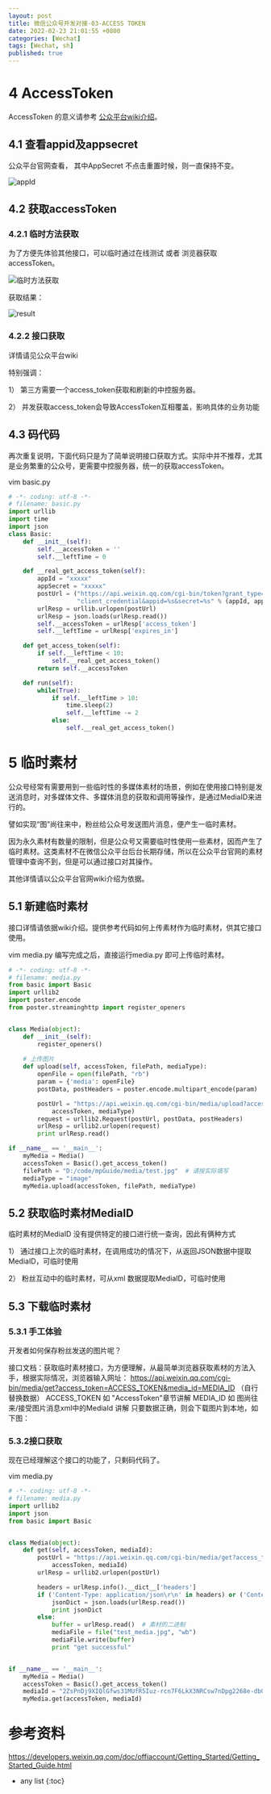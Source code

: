 ```yaml
---
layout: post
title: 微信公众号开发对接-03-ACCESS TOKEN
date: 2022-02-23 21:01:55 +0800 
categories: [Wechat]
tags: [Wechat, sh]
published: true
---
```


# 4 AccessToken

AccessToken 的意义请参考 [公众平台wiki介绍](https://developers.weixin.qq.com/doc/offiaccount/Basic_Information/Get_access_token.html)。

## 4.1 查看appid及appsecret

公众平台官网查看， 其中AppSecret 不点击重置时候，则一直保持不变。

![appId](https://mmbiz.qpic.cn/mmbiz_png/PiajxSqBRaEIQxibpLbyuSK9XkjDgZoL0xMhn3MkAdHOElTxkaGlIBDeQyg8SjB9ibIcNE46ChsCXj9XNgoL1gnjw/0?wx_fmt=png)

## 4.2 获取accessToken

### 4.2.1 临时方法获取

为了方便先体验其他接口，可以临时通过在线测试 或者 浏览器获取accessToken。

![临时方法获取](https://mmbiz.qpic.cn/mmbiz_png/PiajxSqBRaEIQxibpLbyuSK9XkjDgZoL0xBHeQU4pOZnne3ZE7xA9sYvUkxWJOOxibxQudayWeWQ604jgKhI1vK1g/0?wx_fmt=png)


获取结果：

![result](https://mmbiz.qpic.cn/mmbiz_png/PiajxSqBRaEIQxibpLbyuSK9XkjDgZoL0xBHeQU4pOZnne3ZE7xA9sYvUkxWJOOxibxQudayWeWQ604jgKhI1vK1g/0?wx_fmt=png)

### 4.2.2 接口获取

详情请见公众平台wiki

特别强调：

1） 第三方需要一个access_token获取和刷新的中控服务器。

2） 并发获取access_token会导致AccessToken互相覆盖，影响具体的业务功能


## 4.3 码代码

再次重复说明，下面代码只是为了简单说明接口获取方式。实际中并不推荐，尤其是业务繁重的公众号，更需要中控服务器，统一的获取accessToken。

vim basic.py

```py
# -*- coding: utf-8 -*-
# filename: basic.py
import urllib
import time
import json
class Basic:
    def __init__(self):
        self.__accessToken = ''
        self.__leftTime = 0

    def __real_get_access_token(self):
        appId = "xxxxx"
        appSecret = "xxxxx"
        postUrl = ("https://api.weixin.qq.com/cgi-bin/token?grant_type="
                   "client_credential&appid=%s&secret=%s" % (appId, appSecret))
        urlResp = urllib.urlopen(postUrl)
        urlResp = json.loads(urlResp.read())
        self.__accessToken = urlResp['access_token']
        self.__leftTime = urlResp['expires_in']

    def get_access_token(self):
        if self.__leftTime < 10:
            self.__real_get_access_token()
        return self.__accessToken

    def run(self):
        while(True):
            if self.__leftTime > 10:
                time.sleep(2)
                self.__leftTime -= 2
            else:
                self.__real_get_access_token()
```


# 5 临时素材

公众号经常有需要用到一些临时性的多媒体素材的场景，例如在使用接口特别是发送消息时，对多媒体文件、多媒体消息的获取和调用等操作，是通过MediaID来进行的。

譬如实现“图”尚往来中，粉丝给公众号发送图片消息，便产生一临时素材。

因为永久素材有数量的限制，但是公众号又需要临时性使用一些素材，因而产生了临时素材。这类素材不在微信公众平台后台长期存储，所以在公众平台官网的素材管理中查询不到，但是可以通过接口对其操作。

其他详情请以公众平台官网wiki介绍为依据。

## 5.1 新建临时素材

接口详情请依据wiki介绍。提供参考代码如何上传素材作为临时素材，供其它接口使用。

vim media.py 编写完成之后，直接运行media.py 即可上传临时素材。

```py
# -*- coding: utf-8 -*-
# filename: media.py
from basic import Basic
import urllib2
import poster.encode
from poster.streaminghttp import register_openers


class Media(object):
    def __init__(self):
        register_openers()
    
    # 上传图片
    def upload(self, accessToken, filePath, mediaType):
        openFile = open(filePath, "rb")
        param = {'media': openFile}
        postData, postHeaders = poster.encode.multipart_encode(param)

        postUrl = "https://api.weixin.qq.com/cgi-bin/media/upload?access_token=%s&type=%s" % (
            accessToken, mediaType)
        request = urllib2.Request(postUrl, postData, postHeaders)
        urlResp = urllib2.urlopen(request)
        print urlResp.read()

if __name__ == '__main__':
    myMedia = Media()
    accessToken = Basic().get_access_token()
    filePath = "D:/code/mpGuide/media/test.jpg"  # 请按实际填写
    mediaType = "image"
    myMedia.upload(accessToken, filePath, mediaType)
```

## 5.2 获取临时素材MediaID

临时素材的MediaID 没有提供特定的接口进行统一查询，因此有俩种方式

1） 通过接口上次的临时素材，在调用成功的情况下，从返回JSON数据中提取MediaID，可临时使用

2） 粉丝互动中的临时素材，可从xml 数据提取MediaID，可临时使用

## 5.3 下载临时素材

### 5.3.1 手工体验

开发者如何保存粉丝发送的图片呢？

接口文档：获取临时素材接口，为方便理解，从最简单浏览器获取素材的方法入手，根据实际情况，浏览器输入网址： https://api.weixin.qq.com/cgi-bin/media/get?access_token=ACCESS_TOKEN&media_id=MEDIA_ID （自行替换数据） ACCESS_TOKEN 如 "AccessToken"章节讲解 MEDIA_ID 如 图尚往来/接受图片消息xml中的MediaId 讲解 只要数据正确，则会下载图片到本地，如下图：

### 5.3.2接口获取

现在已经理解这个接口的功能了，只剩码代码了。

vim media.py

```py
# -*- coding: utf-8 -*-
# filename: media.py
import urllib2
import json
from basic import Basic


class Media(object):
    def get(self, accessToken, mediaId):
        postUrl = "https://api.weixin.qq.com/cgi-bin/media/get?access_token=%s&media_id=%s" % (
            accessToken, mediaId)
        urlResp = urllib2.urlopen(postUrl)

        headers = urlResp.info().__dict__['headers']
        if ('Content-Type: application/json\r\n' in headers) or ('Content-Type: text/plain\r\n' in headers):
            jsonDict = json.loads(urlResp.read())
            print jsonDict
        else:
            buffer = urlResp.read()  # 素材的二进制
            mediaFile = file("test_media.jpg", "wb")
            mediaFile.write(buffer)
            print "get successful"


if __name__ == '__main__':
    myMedia = Media()
    accessToken = Basic().get_access_token()
    mediaId = "2ZsPnDj9XIQlGfws31MUfR5Iuz-rcn7F6LkX3NRCsw7nDpg2268e-dbGB67WWM-N"
    myMedia.get(accessToken, mediaId)
```



# 参考资料

https://developers.weixin.qq.com/doc/offiaccount/Getting_Started/Getting_Started_Guide.html

* any list
{:toc}